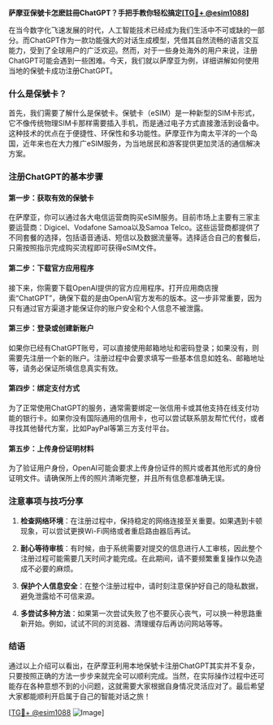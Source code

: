 **萨摩亚保號卡怎麽註冊ChatGPT？手把手教你轻松搞定[[TG💪+ @esim1088](https://t.me/s/esim1088)]**

在当今数字化飞速发展的时代，人工智能技术已经成为我们生活中不可或缺的一部分。而ChatGPT作为一款功能强大的对话生成模型，凭借其自然流畅的语言交互能力，受到了全球用户的广泛欢迎。然而，对于一些身处海外的用户来说，注册ChatGPT可能会遇到一些困难。今天，我们就以萨摩亚为例，详细讲解如何使用当地的保號卡成功注册ChatGPT。

### 什么是保號卡？

首先，我们需要了解什么是保號卡。保號卡（eSIM）是一种新型的SIM卡形式，它不像传统物理SIM卡那样需要插入手机，而是通过电子方式直接激活到设备中。这种技术的优点在于便捷性、环保性和多功能性。萨摩亚作为南太平洋的一个岛国，近年来也在大力推广eSIM服务，为当地居民和游客提供更加灵活的通信解决方案。

### 注册ChatGPT的基本步骤

#### 第一步：获取有效的保號卡

在萨摩亚，你可以通过各大电信运营商购买eSIM服务。目前市场上主要有三家主要运营商：Digicel、Vodafone Samoa以及Samoa Telco。这些运营商都提供了不同套餐的选择，包括语音通话、短信以及数据流量等。选择适合自己的套餐后，只需按照指示完成购买流程即可获得eSIM文件。

#### 第二步：下载官方应用程序

接下来，你需要下载OpenAI提供的官方应用程序。打开应用商店搜索“ChatGPT”，确保下载的是由OpenAI官方发布的版本。这一步非常重要，因为只有通过官方渠道才能保证你的账户安全和个人信息不被泄露。

#### 第三步：登录或创建新账户

如果你已经有ChatGPT账号，可以直接使用邮箱地址和密码登录；如果没有，则需要先注册一个新的账户。注册过程中会要求填写一些基本信息如姓名、邮箱地址等，请务必保证所填信息真实有效。

#### 第四步：绑定支付方式

为了正常使用ChatGPT的服务，通常需要绑定一张信用卡或其他支持在线支付功能的银行卡。如果你没有国际通用的信用卡，也可以尝试联系朋友帮忙代付，或者寻找其他替代方案，比如PayPal等第三方支付平台。

#### 第五步：上传身份证明材料

为了验证用户身份，OpenAI可能会要求上传身份证件的照片或者其他形式的身份证明文件。请确保所上传的照片清晰完整，并且所有信息都准确无误。

### 注意事项与技巧分享

1. **检查网络环境**：在注册过程中，保持稳定的网络连接至关重要。如果遇到卡顿现象，可以尝试更换Wi-Fi网络或者重启路由器后再试。
   
2. **耐心等待审核**：有时候，由于系统需要对提交的信息进行人工审核，因此整个注册过程可能需要几天时间才能完成。在此期间，请不要频繁重复操作以免造成不必要的麻烦。

3. **保护个人信息安全**：在整个注册过程中，请时刻注意保护好自己的隐私数据，避免泄露给不可信来源。

4. **多尝试多种方法**：如果第一次尝试失败了也不要灰心丧气，可以换一种思路重新开始。例如，试试不同的浏览器、清理缓存后再访问网站等等。

### 结语

通过以上介绍可以看出，在萨摩亚利用本地保號卡注册ChatGPT其实并不复杂，只要按照正确的方法一步步来就完全可以顺利完成。当然，在实际操作过程中还可能存在各种意想不到的小问题，这就需要大家根据自身情况灵活应对了。最后希望大家都能顺利开启属于自己的智能对话之旅！

[[TG💪+ @esim1088](https://t.me/s/esim1088) ![Image](https://i.postimg.cc/4NQfJmqS/Snipaste-2025-05-13-00-14-12.png)]